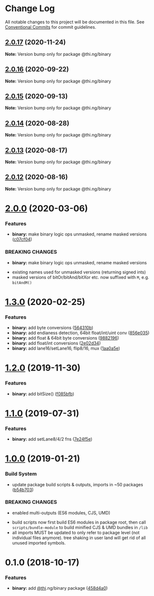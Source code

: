 # Change Log

All notable changes to this project will be documented in this file.
See [Conventional Commits](https://conventionalcommits.org) for commit guidelines.

## [2.0.17](https://github.com/thi-ng/umbrella/compare/@thi.ng/binary@2.0.16...@thi.ng/binary@2.0.17) (2020-11-24)

**Note:** Version bump only for package @thi.ng/binary





## [2.0.16](https://github.com/thi-ng/umbrella/compare/@thi.ng/binary@2.0.15...@thi.ng/binary@2.0.16) (2020-09-22)

**Note:** Version bump only for package @thi.ng/binary





## [2.0.15](https://github.com/thi-ng/umbrella/compare/@thi.ng/binary@2.0.14...@thi.ng/binary@2.0.15) (2020-09-13)

**Note:** Version bump only for package @thi.ng/binary





## [2.0.14](https://github.com/thi-ng/umbrella/compare/@thi.ng/binary@2.0.13...@thi.ng/binary@2.0.14) (2020-08-28)

**Note:** Version bump only for package @thi.ng/binary





## [2.0.13](https://github.com/thi-ng/umbrella/compare/@thi.ng/binary@2.0.12...@thi.ng/binary@2.0.13) (2020-08-17)

**Note:** Version bump only for package @thi.ng/binary





## [2.0.12](https://github.com/thi-ng/umbrella/compare/@thi.ng/binary@2.0.11...@thi.ng/binary@2.0.12) (2020-08-16)

**Note:** Version bump only for package @thi.ng/binary





# [2.0.0](https://github.com/thi-ng/umbrella/compare/@thi.ng/binary@1.3.2...@thi.ng/binary@2.0.0) (2020-03-06)


### Features

* **binary:** make binary logic ops unmasked, rename masked versions ([c07cf04](https://github.com/thi-ng/umbrella/commit/c07cf040f831b7393d889f6e97dbae001769d0c2))


### BREAKING CHANGES

* **binary:** make binary logic ops unmasked, rename masked versions

- existing names used for unmasked versions (returning signed ints)
- masked versions of bitOr/bitAnd/bitXor etc. now suffixed with `M`, e.g. `bitAndM()`





# [1.3.0](https://github.com/thi-ng/umbrella/compare/@thi.ng/binary@1.2.1...@thi.ng/binary@1.3.0) (2020-02-25)


### Features

* **binary:** add byte conversions ([564310b](https://github.com/thi-ng/umbrella/commit/564310b45db9f6cfe8788af14e47c7346ef6a576))
* **binary:** add endianess detection, 64bit float/int/uint conv ([856e035](https://github.com/thi-ng/umbrella/commit/856e035d68d727c717ce1cbb021e171fca81e3a8))
* **binary:** add float & 64bit byte conversions ([9882196](https://github.com/thi-ng/umbrella/commit/9882196a887c842efda2c835d3b86f491893c6f9))
* **binary:** add float/int conversions ([2e02d34](https://github.com/thi-ng/umbrella/commit/2e02d345a970eeb783109c6b92b32fda6b322235))
* **binary:** add lane16/setLane16, flip8/16, mux ([1aa0a5e](https://github.com/thi-ng/umbrella/commit/1aa0a5e665ab067840ade8abdab73bfd2d0e9325))





# [1.2.0](https://github.com/thi-ng/umbrella/compare/@thi.ng/binary@1.1.1...@thi.ng/binary@1.2.0) (2019-11-30)

### Features

* **binary:** add bitSize() ([f085bfb](https://github.com/thi-ng/umbrella/commit/f085bfbaf1e6cb77c9a8eec8d488d716165b93dc))

# [1.1.0](https://github.com/thi-ng/umbrella/compare/@thi.ng/binary@1.0.8...@thi.ng/binary@1.1.0) (2019-07-31)

### Features

* **binary:** add setLane8/4/2 fns ([7e24f5e](https://github.com/thi-ng/umbrella/commit/7e24f5e))

# [1.0.0](https://github.com/thi-ng/umbrella/compare/@thi.ng/binary@0.1.2...@thi.ng/binary@1.0.0) (2019-01-21)

### Build System

* update package build scripts & outputs, imports in ~50 packages ([b54b703](https://github.com/thi-ng/umbrella/commit/b54b703))

### BREAKING CHANGES

* enabled multi-outputs (ES6 modules, CJS, UMD)

- build scripts now first build ES6 modules in package root, then call
  `scripts/bundle-module` to build minified CJS & UMD bundles in `/lib`
- all imports MUST be updated to only refer to package level
  (not individual files anymore). tree shaking in user land will get rid of
  all unused imported symbols.

# 0.1.0 (2018-10-17)

### Features

* **binary:** add [@thi](https://github.com/thi).ng/binary package ([458d4a0](https://github.com/thi-ng/umbrella/commit/458d4a0))
